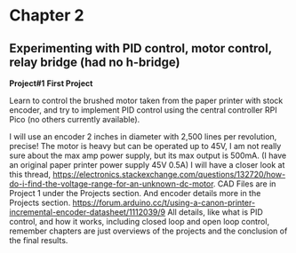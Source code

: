# Chapter 2

## Experimenting with PID control, motor control, relay bridge (had no h-bridge)
**Project#1**
**First Project**


Learn to control the brushed motor taken from the paper printer with stock encoder, and try to implement PID control using the central controller RPI Pico (no others currently available).

I will use an encoder 2 inches in diameter with 2,500 lines per revolution, precise! The motor is heavy but can be operated up to 45V, I am not really sure about the max amp power 
supply, but its max output is 500mA. (I have an original paper printer power supply 45V 0.5A) I will have a closer look at this thread, https://electronics.stackexchange.com/questions/132720/how-do-i-find-the-voltage-range-for-an-unknown-dc-motor. 
CAD Files are in Project 1 under the Projects section. And encoder details more in the Projects section. https://forum.arduino.cc/t/using-a-canon-printer-incremental-encoder-datasheet/1112039/9
All details, like what is PID control, and how it works, including closed loop and open loop control, remember chapters are just overviews of the projects and the conclusion of the final results.




